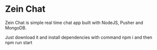 # Zein Chat

Zein Chat is simple real time chat app built with NodeJS, Pusher and MongoDB.

Just download it and install dependencies with command npm i and then npm run start 